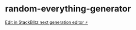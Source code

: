 # random-everything-generator

[Edit in StackBlitz next generation editor ⚡️](https://stackblitz.com/~/github.com/djtaylor333/random-everything-generator)